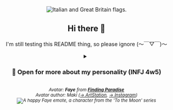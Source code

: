 <div align="center">
  <picture title="My known languages: Italian, English">
    <source media="(prefers-color-scheme: dark)" srcset="https://github.com/Gabixel/Gabixel/assets/43073074/9c11cd7a-20ed-4442-ba81-41aa70257999" alt="Italian and Great Britain flags." />
    <source media="(prefers-color-scheme: light)" srcset="https://github.com/Gabixel/Gabixel/assets/43073074/9c11cd7a-20ed-4442-ba81-41aa70257999" alt="Italian and Great Britain flags." />
    <img src="https://github.com/Gabixel/Gabixel/assets/43073074/9c11cd7a-20ed-4442-ba81-41aa70257999" alt="Italian and Great Britain flags." />
  </picture>

  <h2>Hi there 👋</h2>
  <p>I'm still testing this README thing, so please ignore (～￣▽￣)～</p>

  <!--<p>Check out my <a href="https://github.com/Gabixel/Soundboard">:electron: Soundboard project</a> (and the <a href="https://github.com/users/Gabixel/projects/2/views/1?pane=info">📜 roadmap</a>)</p>-->

  <!--<a href="https://www.codewars.com/users/Gabixel" target="_blank"><img src="https://www.codewars.com/users/Gabixel/badges/large" title="Click to visit my Codewars profile!" alt="My Codewars profile"></a>-->

  <!--<a href="https://osu.ppy.sh/users/8543042" target="_blank"><img src="https://osu-sig.vercel.app/card?user=Gabixel&mode=std&lang=en&blur=6&hue=200&mini=true" title="Click to visit my osu! profile!" alt="My osu! profile"></a><br/>-->
  <!--<p>
    <! --<a href="https://osu.ppy.sh/users/8543042" title="Click to visit my osu! profile!" target="_blank">My <code>osu!</code> profile</a><br/>-- >
    <a href="https://osu.ppy.sh/users/8543042" target="_blank">
      <img src="https://github.com/Gabixel/Gabixel/assets/43073074/6ba7820b-352c-4a90-9d91-5d69317907ca" title="Click to visit my osu! profile!" alt="My osu! profile">
    </a>
  </p>
  <p>
    <! --<a href="https://steamcommunity.com/id/Gabixel" title="Click to visit my Steam community profile!" target="_blank">My <code>Steam</code> community profile</a><br/>-- >
    <a href="https://steamcommunity.com/id/Gabixel" target="_blank">
      <img src="https://github.com/Gabixel/Gabixel/assets/43073074/2c5ebb6f-f7b8-432a-8b74-00e732f05c7b" title="Click to visit my Steam profile!" alt="My osu! profile">
    </a>
  </p>-->

  <details>
    <summary>
      <h3>🧩 Open for more about my personality (INFJ 4w5)</h3>
    </summary>
    <blockquote align="justify">
      <p>&ldquo;An <b>INFJ 4w5</b> is someone who identifies as having the <a
          href="https://www.16personalities.com/infj-personality" target="_blank">INFJ personality type</a> according to
        the <a href="https://en.wikipedia.org/wiki/Myers%E2%80%93Briggs_Type_Indicator" target="_blank">Myers-Briggs
          Type Indicator (MBTI)</a> and the <a href="https://en.wikipedia.org/wiki/Enneagram_of_Personality"
          target="_blank">Enneagram</a> type '4' with a <a
          href="https://en.wikipedia.org/wiki/Enneagram_of_Personality#Wings" target="_blank">wing</a> of
        '5'.<br />INFJs are often described as <b>insightful, creative, and compassionate individuals</b> who are deeply
        in tune with their emotions and the emotions of others. They are known for their <b>ability to understand
          complex emotions and their strong sense of empathy.</b><br />Enneagram type '4' individuals are often seen as
        <b>introspective, sensitive, and individualistic.</b><br />They tend to be in touch with their emotions and may
        have a <b>strong desire for authenticity and personal expression.</b><br />The '5' wing of the Enneagram
        typically brings traits such as <b>intellectual curiosity, a need for privacy and independence, and a desire for
          understanding and knowledge.</b><br />So, an INFJ 4w5 might be a highly introspective and empathetic
        individual who values authenticity, creativity, and personal growth. They may also have a strong intellectual
        curiosity and a need for independence and understanding.&rdquo;
      </p>
      <b><sub><cite>💡 Generated with ChatGPT</cite></sub></b>
    </blockquote>
  </details>

  <p>
    <i>
      <sub>
        Avatar: <b>Faye</b> from <b><a href="https://freebirdgames.com/games/finding-paradise/">Finding Paradise</a>
        </b><br />Avatar author: Maki (<a href="https://www.artstation.com/fuenzalida">&rarr; ArtStation</a>, <a
          href="https://www.instagram.com/makisatelier">&rarr; Instagram</a>)<br />
        <picture title="^_^">
          <source media="(prefers-color-scheme: dark)" srcset="https://github.com/Gabixel/Gabixel/assets/43073074/921c6258-2822-43a2-9565-11d588307d5b" alt="A happy Faye emote, a character from the 'To the Moon' series" />
          <source media="(prefers-color-scheme: light)" srcset="https://github.com/Gabixel/Gabixel/assets/43073074/921c6258-2822-43a2-9565-11d588307d5b" alt="A happy Faye emote, a character from the 'To the Moon' series" />
          <img src="https://github.com/Gabixel/Gabixel/assets/43073074/921c6258-2822-43a2-9565-11d588307d5b"
            alt="A happy Faye emote, a character from the 'To the Moon' series" />
        </picture>
      </sub>
    </i>
  </p>
</div>
<!--
**Gabixel/Gabixel** is a ✨ _special_ ✨ repository because its `README.md` (this file) appears on your GitHub profile.

Here are some ideas to get you started:

- 🔭 I’m currently working on ...
- 🌱 I’m currently learning ...
- 👯 I’m looking to collaborate on ...
- 🤔 I’m looking for help with ...
- 💬 Ask me about ...
- 📫 How to reach me: ...
- 😄 Pronouns: ...
- ⚡ Fun fact: ...
-->
